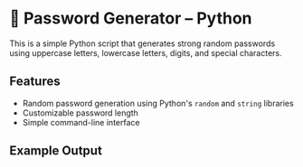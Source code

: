 # 🔐 Password Generator – Python

This is a simple Python script that generates strong random passwords using uppercase letters, lowercase letters, digits, and special characters.

## Features
- Random password generation using Python's `random` and `string` libraries
- Customizable password length
- Simple command-line interface

## Example Output